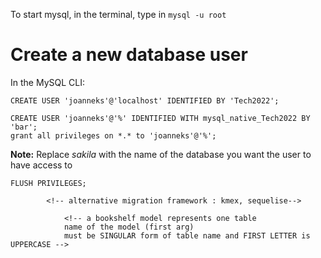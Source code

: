 To start mysql, in the terminal, type in `mysql -u root`

# Create a new database user
In the MySQL CLI:
```
CREATE USER 'joanneks'@'localhost' IDENTIFIED BY 'Tech2022';
```

```
CREATE USER 'joanneks'@'%' IDENTIFIED WITH mysql_native_Tech2022 BY 'bar';
grant all privileges on *.* to 'joanneks'@'%';

```
**Note:** Replace *sakila* with the name of the database you want the user to have access to
 
 ```
FLUSH PRIVILEGES;
```

<!-- 1. CREATE DATABASE in mysql : create database organic -->
<!-- 2. Setup db-migrate - ADD DEPENDENCIES in terminal:
            yarn add db-migrate
            yarn add db-migrate-mysql
            yarn add mysql
            -->
            <!-- alternative migration framework : kmex, sequelise-->

<!-- 3. Configure db-migrate
        a) create bash script: 
            create db-migrate.sh file with content:
                node node_modules/db-migrate/bin/db-migrate "$@"

        b) get access for permission to run the script:
                in terminal:  chmod +x db-migrate.sh  -->

<!-- 4. Create a new product migration: (add table to newly create database )
        a) in terminal:   ./db-migrate.sh create products
            this generates a migrations folder

        b) Define the products table : Change the exports.up and exports.down functions:
 -->

 <!-- 5. Perform migrations: ./db-migrate.sh up 
            this creates the specified table and a migrations table in mySQL -->

<!-- 6. Install mysql extension by weijian chen. Install. 
        After installation, click on database icon and scroll down to click connect -->

<!-- 7. Install ORM - Bookshelf (alternatives: sequelise,typeORM) :
        in terminal: npm install knex, 
        npm config set legacy-peer-deps true --- (*note* this is only necessary if using npm to install), 
        npm install bookshelf-->

<!-- 8. Create bookshelf module as folder with index.js --- TO SETUP ORM DATABASE -->
<!-- 9. Create models modules as folder with index.js --- TO CREATE a JavaScript class that represents one table -->
                <!-- a bookshelf model represents one table
                name of the model (first arg)
                must be SINGULAR form of table name and FIRST LETTER is UPPERCASE -->
<!-- 10. Create route and export to index.js  &  create hbs to render the route -->

<!-- 11. Add dependency: form. In terminal: npm install forms.
            a) create forms folder with index.js 
            b) inside index.js: 
                // require in coalan-forms
                const forms = require('forms');
                // create some shortcuts
                const fields = form.fields;
                const validators = forms.validators;

                var bootstrapField = function (name, object) {
                    if (!Array.isArray(object.widget.classes)) { object.widget.classes = []; }

                    if (object.widget.classes.indexOf('form-control') === -1) {
                        object.widget.classes.push('form-control');
                    }

                    var validationclass = object.value && !object.error ? 'is-valid' : '';
                    validationclass = object.error ? 'is-invalid' : validationclass;
                    if (validationclass) {
                        object.widget.classes.push(validationclass);
                    }

                    var label = object.labelHTML(name);
                    var error = object.error ? '<div class="invalid-feedback">' + object.error + '</div>' : '';

                    var widget = object.widget.toHTML(name, object);
                    return '<div class="form-group">' + label + widget + error + '</div>';
                };
-->

<!-- addition FYI. package-lock.json is same as yarn.lock. This is meant to rmb the version of dependencies installed then -->



<!-- 
npm install session
npm install connect-flash
npm install express-session
npm install session-file-store

.gitignore sessions

const session = require('express-session');
const flash = require("connect-flash");
const FileStore = require('session-file-store')(session);
// set up flash
app.use(session({
    store: new FileStore(), // use new file to store session
    secret: 'keyboard-cat', // used to generate session id
    resave: false, // do we automatically recreate the session even if there is no change to it
    saveUninitialized: true // if a new broswer connects, do we create a new session
})) 
-->